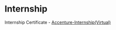# Internship

Internship Certificate - [Accenture-Internship(Virtual)](https://github.com/Raj4478/Internship/files/12269809/hzmoNKtzvAzXsEqx8_Accenture.North.America_8QGghJ5CwMABioE8S_1690733650774_completion_certificate.pdf)
